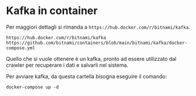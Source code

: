 # Kafka in container

Per maggiori dettagli si rimanda a `https://hub.docker.com/r/bitnami/kafka`.

```shell
https://hub.docker.com/r/bitnami/kafka
https://github.com/bitnami/containers/blob/main/bitnami/kafka/docker-compose.yml
```
Quello che si vuole ottenere è un kafka, pronto ad essere utilizzato dal crawler per recuperare i dati
e salvarli nel sistema.


Per avviare kafka, da questa cartella bisogna eseguire il comando:

`docker-compose up -d`



